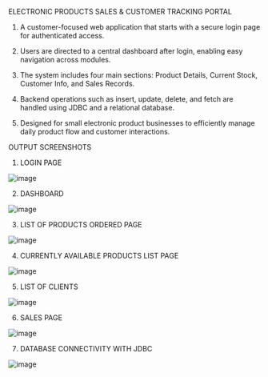 ELECTRONIC PRODUCTS SALES & CUSTOMER TRACKING PORTAL

1. A customer-focused web application that starts with a secure login page for authenticated access.


2. Users are directed to a central dashboard after login, enabling easy navigation across modules.


3. The system includes four main sections: Product Details, Current Stock, Customer Info, and Sales Records.


4. Backend operations such as insert, update, delete, and fetch are handled using JDBC and a relational database.


5. Designed for small electronic product businesses to efficiently manage daily product flow and customer interactions.
   



OUTPUT SCREENSHOTS

1. LOGIN PAGE

![image](https://github.com/user-attachments/assets/567af287-407a-4611-8e8c-52df6dca6949)

2. DASHBOARD

![image](https://github.com/user-attachments/assets/e97c0889-dd0c-42b7-8231-fd3a1e59c9fc)

3. LIST OF PRODUCTS ORDERED PAGE

![image](https://github.com/user-attachments/assets/dc5571a6-45e8-449e-8bfd-c174f6bcbcda)

4. CURRENTLY AVAILABLE PRODUCTS LIST PAGE

![image](https://github.com/user-attachments/assets/34af1726-4e56-4d87-8931-d3fd267f2e68)

5. LIST OF CLIENTS

![image](https://github.com/user-attachments/assets/c2d36aeb-388f-4dbb-8e6c-5c5bdac9925d)

6. SALES PAGE

![image](https://github.com/user-attachments/assets/d7516a66-f175-4ac5-824b-368cb580b6f7)

7. DATABASE CONNECTIVITY WITH JDBC

![image](https://github.com/user-attachments/assets/256f3a82-c8a7-4dd5-a81b-9424b93c6644)









